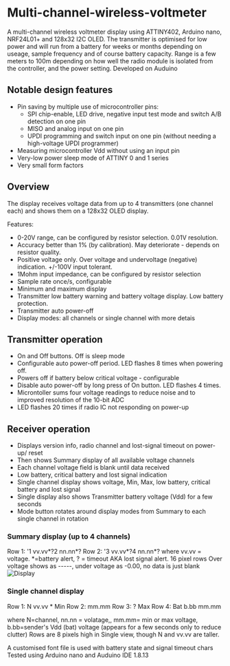 # Multi-channel-wireless-voltmeter
A multi-channel wireless voltmeter display using ATTINY402, Arduino nano, NRF24L01+ and 128x32 I2C OLED.
The transmitter is optimised for low power and will run from a battery for weeks or months depending on useage, sample frequency and of course battery capacity.
Range is a few meters to 100m depending on how well the radio module is isolated from the controller, and the power setting.
Developed on Auduino

## Notable design features
* Pin saving by multiple use of microcontroller pins:
  * SPI chip-enable, LED drive, negative input test mode and switch A/B detection on one pin
  * MISO and analog input on one pin
  * UPDI programming and switch input on one pin (without needing a high-voltage UPDI programmer)
* Measuring microcontroller Vdd without using an input pin
* Very-low power sleep mode of ATTINY 0 and 1 series
* Very small form factors

## Overview
The display receives voltage data from up to 4 transmitters (one channel each) and shows them on a 128x32 OLED display.

Features:
* 0-20V range, can be configured by resistor selection. 0.01V resolution.
* Accuracy better than 1% (by calibration). May deteriorate - depends on resistor quality.
* Positive voltage only. Over voltage and undervoltage (negative) indication. +/-100V input tolerant.
* 1Mohm input impedance, can be configured by resistor selection
* Sample rate once/s, configurable
* Minimum and maximum display
* Transmitter low battery warning and battery voltage display. Low battery protection.
* Transmitter auto power-off
* Display modes: all channels or single channel with more detais

## Transmitter operation
* On and Off buttons. Off is sleep mode
* Configurable auto power-off period. LED flashes 8 times when powering off.
* Powers off if battery below critical voltage - configurable
* Disable auto power-off by long press of On button. LED flashes 4 times.
* Microntoller sums four voltage readings to reduce noise and to improved resolution of the 10-bit ADC
* LED flashes 20 times if radio IC not responding on power-up

## Receiver operation
* Displays version info, radio channel and lost-signal timeout on power-up/ reset
* Then shows Summary display of all available voltage channels
* Each channel voltage field is blank until data received
* Low battery, critical battery and lost signal indication
* Single channel display shows voltage, Min, Max, low battery, critical battery and lost signal
* Single display also shows Transmitter battery voltage (Vdd) for a few seconds
* Mode button rotates around display modes from Summary to each single channel in rotation

### Summary display (up to 4 channels)
 Row 1: '1 vv.vv*?2 nn.nn*?
 Row 2: '3 vv.vv*?4 nn.nn*?
 where vv.vv = voltage. *=battery alert, ? = timeout AKA lost signal alert. 16 pixel rows
 Over voltage shows as -----, under voltage as -0.00, no data is just blank
 ![Display](https://drive.google.com/uc?export=view&id=1QewwbXYfmGH647nRajY-oNNzYLNZezjR)
 
 
### Single channel display
 Row 1: N vv.vv *   Min
 Row 2:             mm.mm
 Row 3:         ?   Max
 Row 4: Bat b.bb    mm.mm

 where N=channel, nn.nn = volatage,, mm.mm= min or max voltage, 
 b.bb=sender's Vdd (bat) voltage (appears for a few seconds only to reduce clutter)
 Rows are 8 pixels high in Single view, though N and vv.vv are taller.

A customised font file is used with battery state and signal timeout chars
Tested using Arduino nano and Auduino IDE 1.8.13
